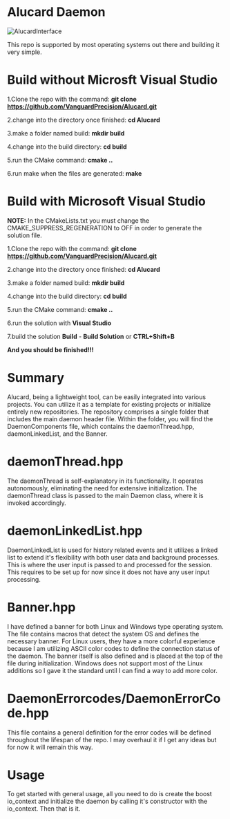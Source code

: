# Alucard Daemon

![AlucardInterface](https://github.com/VanguardPrecision/Alucard/assets/111693121/fa430bbb-2e2e-4c0d-857c-c53248d1d4b9)


This repo is supported by most operating systems out there and building it very simple.

# Build without Microsft Visual Studio

1.Clone the repo with the command: **git clone https://github.com/VanguardPrecision/Alucard.git**

2.change into the directory once finished: **cd Alucard**

3.make a folder named build: **mkdir build**

4.change into the build directory: **cd build**

5.run the CMake command: **cmake ..**

6.run make when the files are generated: **make**


# Build with Microsoft Visual Studio

**NOTE:** In the CMakeLists.txt you must change the CMAKE_SUPPRESS_REGENERATION to OFF in order to generate the solution file.

1.Clone the repo with the command: **git clone https://github.com/VanguardPrecision/Alucard.git**

2.change into the directory once finished: **cd Alucard**

3.make a folder named build: **mkdir build**

4.change into the build directory: **cd build**

5.run the CMake command: **cmake ..**

6.run the solution with **Visual Studio**

7.build the solution **Build** - **Build Solution** or **CTRL+Shift+B**

**And you should be finished!!!**

# Summary
Alucard, being a lightweight tool, can be easily integrated into various projects. You can utilize it as a template for existing projects or initialize entirely new repositories.
The repository comprises a single folder that includes the main daemon header file. Within the folder, you will find the DaemonComponents file, which contains the daemonThread.hpp, daemonLinkedList, and the Banner.

# daemonThread.hpp
The daemonThread is self-explanatory in its functionality. It operates autonomously, eliminating the need for extensive initialization. The daemonThread class is passed to the main Daemon class, where it is invoked accordingly.

# daemonLinkedList.hpp
DaemonLinkedList is used for history related events and it utilizes a linked list to extend it's flexibility with both user data and background processes. This is where the user input is passed to and processed for the session. This requires to be set up for now since it does not have any user input processing. 

# Banner.hpp
I have defined a banner for both Linux and Windows type operating system. The file contains macros that detect the system OS and defines the necessary banner. For Linux users, they have a more colorful experience because I am utilizing ASCII color codes to define the connection status of the daemon. The banner itself is also defined and is placed at the top of the file during initialization. Windows does not support most of the Linux additions so I gave it the standard until I can find a way to add more color.

# DaemonErrorcodes/DaemonErrorCode.hpp
This file contains a general definition for the error codes will be defined throughout the lifespan of the repo. I may overhaul it if I get any ideas but for now it will remain this way.

# Usage
To get started with general usage, all you need to do is create the boost io_context and initialize the daemon by calling it's constructor with the io_context. Then that is it.

